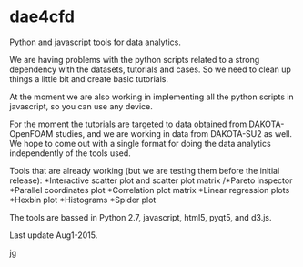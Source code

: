 # dae4cfd
Python and javascript tools for data analytics.



We are having problems with the python scripts related to a strong dependency with the datasets, tutorials and cases.  So we need to clean up things a little bit and create basic tutorials.

At the moment we are also working in implementing all the python scripts in javascript, so you can use any device.

For the moment the tutorials are targeted to data obtained from DAKOTA-OpenFOAM studies, and we are working in data from DAKOTA-SU2 as well.  We hope to come out with a single format for doing the data analytics independently of the tools used.

Tools that are already working (but we are testing them before the initial release):
  \*Interactive scatter plot and scatter plot matrix
  /*Pareto inspector
  *Parallel coordinates plot
  *Correlation plot matrix
  *Linear regression plots
  *Hexbin plot
  *Histograms
  *Spider plot




The tools are bassed in Python 2.7, javascript, html5, pyqt5, and d3.js.

Last update Aug1-2015.

jg



